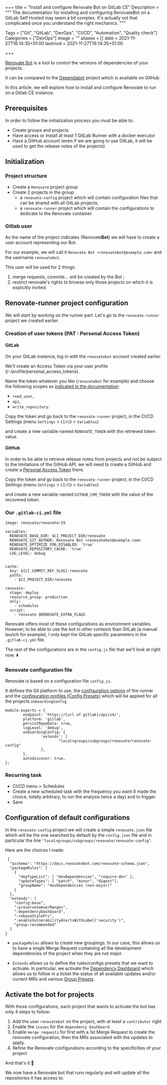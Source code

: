 +++
title = "Install and configure Renovate Bot on GitLab CE"
Description = """
The documentation for installing and configuring RenovateBot on a GitLab Self Hosted may seem a bit complex.
It's actually not that complicated once you understand the right mechanics.
"""

Tags = ["Git", "GitLab", "DevOps", "CI/CD", "Automation", "Quality check"]
Categories = ["DevOps"]
image = ""
aliases = []
date = 2021-11-27T16:14:35+01:00
lastmod = 2021-11-27T16:14:35+01:00

+++

[Renovate Bot](https://renovatebots.com) is a tool to control the versions of dependencies of your projects.

It can be compared to the [Dependabot](https://github.com/dependabot) project which is available on GitHub.

In this article, we will explore how to install and configure Renovate to run on a Gitlab CE instance.

<!--more-->

## Prerequisites

In order to follow the initialization process you must be able to:

* Create groups and projects
* Have access or install at least 1 GitLab Runner with a docker executor
* Have a GitHub account (even if we are going to use GitLab, it will be used to get the release notes of the projects)



## Initialization

### Project structure

* Create a `Renovate` project group
* Create 2 projects in the group
  * a `renovate-config` project which will contain configuration files that can be shared with all GitLab projects;
  * a `renovate-runner` project which will contain the configurations to dedicate to the Renovate container.



### Gitlab user

As the name of the project indicates (Renovate**Bot**) we will have to create a user account representing our Bot.

For our example, we will call it `Renovate Bot <renovatebot@example.com>` and the username `renovatebot`.

This user will be used for 2 things: 

1. merge requests, commits... will be created by the Bot ;
2. restrict renovate's rights to browse only those projects on which it is explicitly invited.



## Renovate-runner project configuration

We will start by working on the runner part. Let's go to the `renovate-runner` project we created earlier.



### Creation of user tokens (PAT : Personal Access Token)

#### GitLab

On your GitLab instance, log in with the `renovatebot` account created earlier.

We'll create an Access Token via your user profile (/-/profile/personal_access_tokens).

Name the token whatever you like (`renovatebot` for example) and choose the following scopes as [indicated in the documentation](https://docs.renovatebot.com/getting-started/running/#gitlab):

* `read_user`,
* `api`,
* `write_repository`.



Copy the token and go back to the `renovate-runner` project, in the CI/CD Settings (menu `Settings` > `CI/CD` > `Variables`)

and create a new variable named `RENOVATE_TOKEN` with the retrieved token value.



#### GitHub

In order to be able to retrieve release notes from projects and not be subject to the limitations of the GitHub API, we will need to create a GitHub and create a [Personal Access Token](https://docs.renovatebot.com/getting-started/running/#githubcom-token-for-release-notes) there. 



Copy the token and go back to the `renovate-runner` project, in the CI/CD Settings (menu `Settings` > `CI/CD` > `Variables`)

and create a new variable named `GITHUB_COM_TOKEN` with the value of the recovered token.



### Our `.gitlab-ci.yml` file



```
image: renovate/renovate:29	

variables:
  RENOVATE_BASE_DIR: $CI_PROJECT_DIR/renovate
  RENOVATE_GIT_AUTHOR: Renovate Bot <renovatebot@exemple.com>
  RENOVATE_OPTIMIZE_FOR_DISABLED: 'true'
  RENOVATE_REPOSITORY_CACHE: 'true'
  LOG_LEVEL: debug


cache:
  key: ${CI_COMMIT_REF_SLUG}-renovate
  paths:
    - $CI_PROJECT_DIR/renovate

renovate:
  stage: deploy
  resource_group: production
  only:
    - schedules
  script:
    - renovate $RENOVATE_EXTRA_FLAGS
```

Renovate offers most of these configurations as environment variables.
However, to be able to use the bot in other contexts than GitLab (a manual launch for example), I only kept the GitLab specific parameters in the `.gitlab-ci.yml` file.



The rest of the configurations are in the `config.js` file that we'll look at right now. :arrow_down:



### Renovate configuration file

Renovate is based on a configuration file `config.js`.

It defines the Git platform to use, the [configuration options](https://docs.renovatebot.com/self-hosted-configuration/) of the runner and the [configuration profiles (Config Presets)](https://docs.renovatebot.com/config-presets/) which will be applied for all the projects `onboardingConfig`.



```
module.exports = {
        endpoint: 'https://[url of gitlab]/api/v4/',
        platform: 'gitlab',
        persistRepoData: true,
        logLevel: 'debug',
        onboardingConfig: {
                'extends': [
                        "local>groups/subgroups/renovate/renovate-config"
                ],
        },
        autodiscover: true,
};
```



### Recurring task

* CI/CD menu > Schedules
* Create a new scheduled task with the frequency you want (I made the choice, totally arbitrary, to run the analysis twice a day) and to trigger.
* Save



## Configuration of default configurations

In the `renovate-config` project we will create a simple `renovate.json` file which will be the one searched by default by the `config.json` file and in particular the line `"local>groups/subgroups/renovate/renovate-config"`.



Here are the choices I made: 

```
 {
  "$schema": "https://docs.renovatebot.com/renovate-schema.json",
  "packageRules": [
    {
      "depTypeList": [ "devDependencies", "require-dev" ],
      "updateTypes": [ "patch", "minor", "digest"],
      "groupName": "devDependencies (non-major)"
    }
  ],
  "extends": [
    "config:base",
    ":preserveSemverRanges",
    ":dependencyDashboard",
    ":rebaseStalePrs",
    ":enableVulnerabilityAlertsWithLabel('security')",
    "group:recommended"
  ]
}
```



* `packageRules` allows to create new groupings. In our case, this allows us to have a single Merge Request containing all the development dependencies of the project when they are not major.

* `Extends` allows us to define the rules/configs presets that we want to activate. In particular, we activate the [Dependency Dashboard](https://docs.renovatebot.com/key-concepts/dashboard/) which allows us to follow in a ticket the status of all available updates and/or current MRs and various [Group Presets](https://docs.renovatebot.com/presets-group/).



## Activate the bot for projects

With these configurations, each project that wants to activate the bot has only 4 steps to follow: 

1. Add the user `renovatebot` on the project, with at least a `contributor` right
2. Enable the `issues` for the `dependency Dashboard`.
3. Enable `merge requests` for first with a 1st Merge Request to create the renovate configuration, then the MRs associated with the updates to apply.
4. Refine the Renovate configurations according to the specificities of your project



And that's it :champagne:

We now have a Renovate bot that runs regularly and will update all the repositories it has access to.
